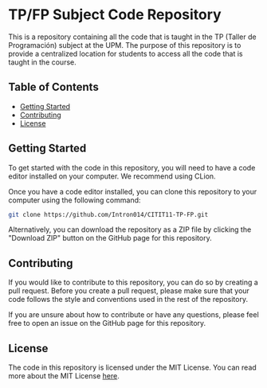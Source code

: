 # TP/FP Subject Code Repository

This is a repository containing all the code that is taught in the TP (Taller de Programación) subject at the UPM. The purpose of this repository is to provide a centralized location for students to access all the code that is taught in the course.

## Table of Contents

- [Getting Started](#getting-started)
- [Contributing](#contributing)
- [License](#license)

## Getting Started

To get started with the code in this repository, you will need to have a code editor installed on your computer. We recommend using CLion.

Once you have a code editor installed, you can clone this repository to your computer using the following command:

```bash
git clone https://github.com/Intron014/CITIT11-TP-FP.git
```

Alternatively, you can download the repository as a ZIP file by clicking the "Download ZIP" button on the GitHub page for this repository.

## Contributing

If you would like to contribute to this repository, you can do so by creating a pull request. Before you create a pull request, please make sure that your code follows the style and conventions used in the rest of the repository.

If you are unsure about how to contribute or have any questions, please feel free to open an issue on the GitHub page for this repository.

## License

The code in this repository is licensed under the MIT License. You can read more about the MIT License [here](https://opensource.org/licenses/MIT).
